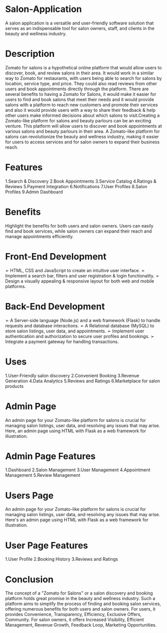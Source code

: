 # Salon-Application
A salon application is a versatile and user-friendly software solution that serves as an indispensable tool for salon owners, staff, and clients in the beauty and wellness industry.
# Description
Zomato for salons is a hypothetical online platform that would allow users to discover, book, and review salons in their area. It would work in a similar way to Zomato for restaurants, with users being able to search for salons by location, service type, and price. They could also read reviews from other users and book appointments directly through the platform. There are several benefits to having a Zomato for Salons, it would make it easier for users to find and book salons that meet their needs and it would provide salons with a platform to reach new customers and promote their services and also it would provide users with a way to share their feedback & help other users make informed decisions about which salons to visit.Creating a Zomato-like platform for salons and beauty parlours can be an exciting venture. This platform will allow users to discover and book appointments at various salons and beauty parlours in their area. A Zomato-like platform for salons can revolutionize the beauty and wellness industry, making it easier for users to access services and for salon owners to expand their business reach.

# Features
1.Search & Discovery 
2.Book Appointments 
3.Service Catalog
4.Ratings & Reviews
5.Payment Integration
6.Notifications
7.User Profiles
8.Salon Profiles
9.Admin Dashboard

# Benefits
Highlight the benefits for both users and salon owners. Users can easily find and book services, while salon owners can expand their reach and manage appointments efficiently.

# Front-End Development
➢ HTML, CSS and JavaScript to create an intuitive user interface.
➢ Implement a search bar, filters and user registration & login functionality.
➢ Design a visually appealing & responsive layout for both web and mobile platforms.

# Back-End Development
➢ A Server-side language (Node.js) and a web framework (Flask) to handle requests and database interactions.
➢ A Relational database (MySQL) to store salon listings, user data, and appointments.
➢ Implement user authentication and authorization to secure user profiles and bookings.
➢ Integrate a payment gateway for handling transactions.

# Uses
1.User-Friendly salon discovery
2.Convenient Booking
3.Revenue Generation 
4.Data Analytics
5.Reviews and Ratings 
6.Marketplace for salon products

# Admin Page
An admin page for your Zomato-like platform for salons is crucial for managing salon listings, user data, and resolving any issues that may arise. Here, an admin page using HTML with Flask as a web framework for illustration.

# Admin Page Features
1.Dashboard
2.Salon Management
3.User Management 
4.Appointment Management
5.Review Management

# Users Page
An admin page for your Zomato-like platform for salons is crucial for managing salon listings, user data, and resolving any issues that may arise. Here's an admin page using HTML with Flask as a web framework for illustration.

# User Page Features
1.User Profile
2.Booking History
3.Reviews and Ratings

# Conclusion
The concept of a "Zomato for Salons" or a salon discovery and booking platform holds great promise in the beauty and wellness industry. Such a platform aims to simplify the process of finding and booking salon services, offering numerous benefits for both users and salon owners. For users, it provides Convenience, Transparency, Efficiency, Exclusive Offers, Community. For salon owners, it offers Increased Visibility, Efficient Management, Revenue Growth, Feedback Loop, Marketing Opportunities.
